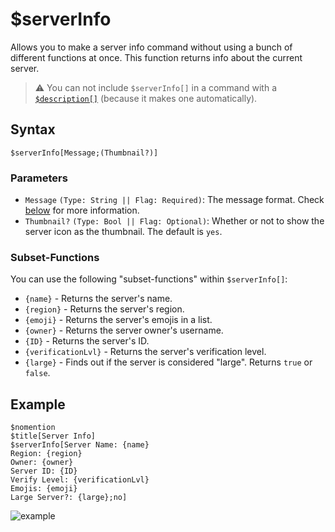 # $serverInfo
Allows you to make a server info command without using a bunch of different functions at once. This function returns info about the current server.

> ⚠️ You can not include `$serverInfo[]` in a command with a [`$description[]`](./description.md) (because it makes one automatically).

## Syntax
```
$serverInfo[Message;(Thumbnail?)]
```

### Parameters 
- `Message` `(Type: String || Flag: Required)`: The message format. Check [below](#subset-functions) for more information.
- `Thumbnail?` `(Type: Bool || Flag: Optional)`: Whether or not to show the server icon as the thumbnail. The default is `yes`.

### Subset-Functions
You can use the following "subset-functions" within `$serverInfo[]`:
- `{name}` - Returns the server's name.
- `{region}` - Returns the server's region.
- `{emoji}` - Returns the server's emojis in a list.
- `{owner}` - Returns the server owner's username.
- `{ID}` - Returns the server's ID.
- `{verificationLvl}` - Returns the server's verification level.
- `{large}` - Finds out if the server is considered "large". Returns `true` or `false`.

## Example
```
$nomention
$title[Server Info]
$serverInfo[Server Name: {name}
Region: {region}
Owner: {owner}
Server ID: {ID}
Verify Level: {verificationLvl}
Emojis: {emoji}
Large Server?: {large};no]
```

![example](https://user-images.githubusercontent.com/69215413/122832982-3206f980-d2ba-11eb-9a31-8f94cad26df7.png)
